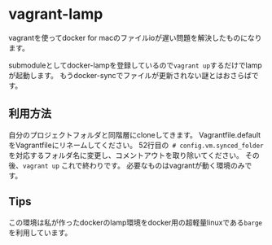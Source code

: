 # vagrant-lamp
vagrantを使ってdocker for macのファイルioが遅い問題を解決したものになります。

submoduleとしてdocker-lampを登録しているので`vagrant up`するだけでlampが起動します。
もうdocker-syncでファイルが更新されない謎とはおさらばです。

## 利用方法
自分のプロジェクトフォルダと同階層にcloneしてきます。
Vagrantfile.defaultをVagrantfileにリネームしてください。
52行目の` # config.vm.synced_folder`を対応するフォルダ名に変更し、コメントアウトを取り除いてください。
その後、`vagrant up` これで終わりです。
必要なものはvagrantが動く環境のみです。

## Tips
この環境は私が作ったdockerのlamp環境をdocker用の超軽量linuxである`barge`を利用しています。


